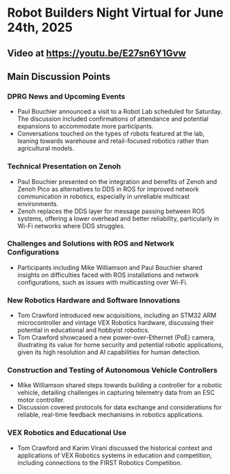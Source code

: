 # Robot Builders Night Virtual for June 24th, 2025

## Video at https://youtu.be/E27sn6Y1Gvw

## Main Discussion Points

### DPRG News and Upcoming Events
- Paul Bouchier announced a visit to a Robot Lab scheduled for Saturday. The discussion included confirmations of attendance and potential expansions to accommodate more participants.
- Conversations touched on the types of robots featured at the lab, leaning towards warehouse and retail-focused robotics rather than agricultural models.

### Technical Presentation on Zenoh
- Paul Bouchier presented on the integration and benefits of Zenoh and Zenoh Pico as alternatives to DDS in ROS for improved network communication in robotics, especially in unreliable multicast environments.
- Zenoh replaces the DDS layer for message passing between ROS systems, offering a lower overhead and better reliability, particularly in Wi-Fi networks where DDS struggles.

### Challenges and Solutions with ROS and Network Configurations
- Participants including Mike Williamson and Paul Bouchier shared insights on difficulties faced with ROS installations and network configurations, such as issues with multicasting over Wi-Fi.

### New Robotics Hardware and Software Innovations
- Tom Crawford introduced new acquisitions, including an STM32 ARM microcontroller and vintage VEX Robotics hardware, discussing their potential in educational and hobbyist robotics.
- Tom Crawford showcased a new power-over-Ethernet (PoE) camera, illustrating its value for home security and potential robotic applications, given its high resolution and AI capabilities for human detection.

### Construction and Testing of Autonomous Vehicle Controllers
- Mike Williamson shared steps towards building a controller for a robotic vehicle, detailing challenges in capturing telemetry data from an ESC motor controller.
- Discussion covered protocols for data exchange and considerations for reliable, real-time feedback mechanisms in robotics applications.

### VEX Robotics and Educational Use
- Tom Crawford and Karim Virani discussed the historical context and applications of VEX Robotics systems in education and competition, including connections to the FIRST Robotics Competition.
